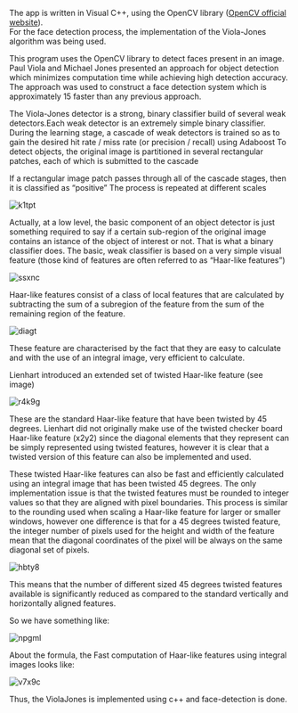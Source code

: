 The app is written in Visual C++, using the OpenCV library ([OpenCV official website](http://opencv.org/)). <br>
For the face detection process, the implementation of the Viola-Jones algorithm was being used.


This program uses the OpenCV library to detect faces present in an image. Paul Viola and Michael Jones presented an approach for object detection which minimizes computation time while achieving high detection accuracy. The approach was used to construct a face detection system which is approximately 15 faster than any previous approach.


The Viola-Jones detector is a strong, binary classifier build of several weak detectors.Each weak detector is an extremely simple binary classifier.
During the learning stage, a cascade of weak detectors is trained so as to gain the desired hit rate / miss rate (or precision / recall) using Adaboost To detect objects, the original image is partitioned in several rectangular patches, each of which is submitted to the cascade

If a rectangular image patch passes through all of the cascade stages, then it is classified as “positive” The process is repeated at different scales







![k1tpt](https://user-images.githubusercontent.com/32521929/31375991-fad4439a-adc0-11e7-9da6-147e93d544a7.png)

Actually, at a low level, the basic component of an object detector is just something required to say if a certain sub-region of the original image contains an istance of the object of interest or not. That is what a binary classifier does.
The basic, weak classifier is based on a very simple visual feature (those kind of features are often referred to as “Haar-like features”)





![ssxnc](https://user-images.githubusercontent.com/32521929/31376044-2f05030c-adc1-11e7-938a-d91cfceb21e9.png)









Haar-like features consist of a class of local features that are calculated by subtracting the sum of a subregion of the feature from the sum of the remaining region of the feature.









![diagt](https://user-images.githubusercontent.com/32521929/31376070-4faf56e8-adc1-11e7-9e17-04d546641070.png)








These feature are characterised by the fact that they are easy to calculate and with the use of an integral image, very efficient to calculate.

Lienhart introduced an extended set of twisted Haar-like feature (see image)











![r4k9g](https://user-images.githubusercontent.com/32521929/31376104-6c4bb49a-adc1-11e7-8bde-af7aac118ec0.png)

















These are the standard Haar-like feature that have been twisted by 45 degrees. Lienhart did not originally make use of the twisted checker board Haar-like feature (x2y2) since the diagonal elements that they represent can be simply represented using twisted features, however it is clear that a twisted version of this feature can also be implemented and used.

These twisted Haar-like features can also be fast and efficiently calculated using an integral image that has been twisted 45 degrees. The only implementation issue is that the twisted features must be rounded to integer values so that they are aligned with pixel boundaries. This process is similar to the rounding used when scaling a Haar-like feature for larger or smaller windows, however one difference is that for a 45 degrees twisted feature, the integer number of pixels used for the height and width of the feature mean that the diagonal coordinates of the pixel will be always on the same diagonal set of pixels.














![hbty8](https://user-images.githubusercontent.com/32521929/31376128-88aab47e-adc1-11e7-8e90-be78e837fba1.png)















This means that the number of different sized 45 degrees twisted features available is significantly reduced as compared to the standard vertically and horizontally aligned features.

So we have something like: 















![npgml](https://user-images.githubusercontent.com/32521929/31376173-ab2a683c-adc1-11e7-8713-af30ec75f1f1.png)
















About the formula, the Fast computation of Haar-like features using integral images looks like:















![v7x9c](https://user-images.githubusercontent.com/32521929/31376209-cb761618-adc1-11e7-9b3a-854c31d63e6b.png)
































Thus, the ViolaJones is implemented using c++ and face-detection is done.
